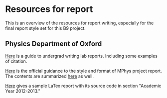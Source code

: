 # Resources for report

This is an overview of the resources for report writing, especially for the final report style set for this B9 project.

## Physics Department of Oxford

[Here](https://www-teaching.physics.ox.ac.uk/practical_course/Admin/AD34.pdf) is a guide to undergrad writing lab reports. Including some examples of citation.

[Here](https://www2.physics.ox.ac.uk/students/undergraduates/mphys-projects/the-mphys-project-report) is the official guidance to the style and format of MPhys project report. The contents are summarized [here](https://weblearn.ox.ac.uk/access/content/group/dc04fdf1-a0c0-4be5-993d-240e5fef5687/Examination_Matters/2017%20-%202018/Project%20Assessment%202017-2018/Writing%20a%20Project%20Report.pdf) as well.

[Here](https://weblearn.ox.ac.uk/portal/site/:mpls:physics:teaching:undergrads:exammatters) gives a sample LaTex report with its source code in section "Academic Year 2012-2013."







